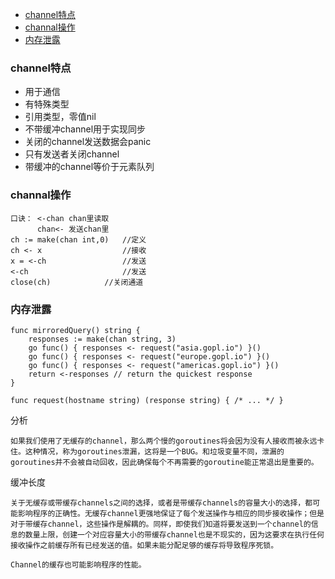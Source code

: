 <!-- TOC -->

- [channel特点](#channel特点)
- [channal操作](#channal操作)
- [内存泄露](#内存泄露)

<!-- /TOC -->

### channel特点
- 用于通信
- 有特殊类型
- 引用类型，零值nil
- 不带缓冲channel用于实现同步
- 关闭的channel发送数据会panic
- 只有发送者关闭channel
- 带缓冲的channel等价于元素队列

### channal操作
```
口诀： <-chan chan里读取
      chan<- 发送chan里
ch := make(chan int,0)   //定义
ch <- x                  //接收
x = <-ch                 //发送
<-ch                     //发送
close(ch)            //关闭通道
```

### 内存泄露
```
func mirroredQuery() string {
    responses := make(chan string, 3)
    go func() { responses <- request("asia.gopl.io") }()
    go func() { responses <- request("europe.gopl.io") }()
    go func() { responses <- request("americas.gopl.io") }()
    return <-responses // return the quickest response
}

func request(hostname string) (response string) { /* ... */ }
```
分析
```
如果我们使用了无缓存的channel，那么两个慢的goroutines将会因为没有人接收而被永远卡住。这种情况，称为goroutines泄漏，这将是一个BUG。和垃圾变量不同，泄漏的goroutines并不会被自动回收，因此确保每个不再需要的goroutine能正常退出是重要的。
```
缓冲长度
```
关于无缓存或带缓存channels之间的选择，或者是带缓存channels的容量大小的选择，都可能影响程序的正确性。无缓存channel更强地保证了每个发送操作与相应的同步接收操作；但是对于带缓存channel，这些操作是解耦的。同样，即使我们知道将要发送到一个channel的信息的数量上限，创建一个对应容量大小的带缓存channel也是不现实的，因为这要求在执行任何接收操作之前缓存所有已经发送的值。如果未能分配足够的缓存将导致程序死锁。

Channel的缓存也可能影响程序的性能。
```